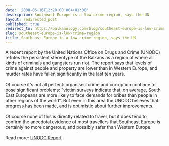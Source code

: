 ```yaml
---
date: '2008-06-16T12:28:00.004+01:00'
description: Southeast Europe is a low-crime region, says the UN
layout: redirected_post
published: true
redirect_to: https://balkanology.com/blog/southeast-europe-is-low-crime-region/
slug: southeast-europe-is-low-crime-region
title: Southeast Europe is a low-crime region, says the UN
---
```


A recent report by the United Nations Office on Drugs and Crime (UNODC) refutes the persistent stereotype of the Balkans as a region of where all kinds of criminals and gangsters run riot. The report says that levels of crime against people and property are lower than in Western Europe, and murder rates have fallen significantly in the last ten years.<br /><br />Of course it's not all perfect: organised crime and corruption continue to pose significant problems: "victim surveys indicate that, on average, South East Europeans are more likely to face demands for bribes than people in other regions of the world". But even in this area the UNODC believes that progress has been made, and is optimistic about further improvements.<br /><br />Of course none of this is directly related to travel, but it does tend to confirm the anecdotal evidence of most travellers that Southeast Europe is certainly no more dangerous, and possibly safer than Western Europe.<br /><br />Read more: <a href="http://www.unodc.org/unodc/en/frontpage/greater-stability-in-the-balkans-is-lowering-crime.html">UNODC Report</a>